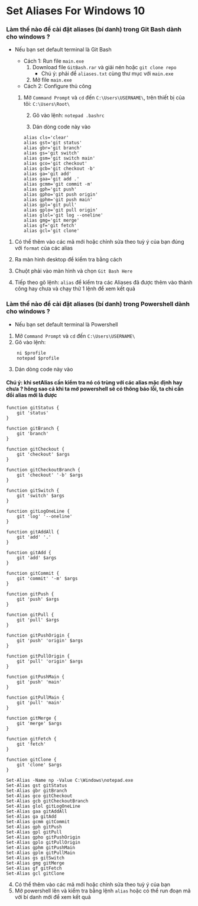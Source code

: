 # Set Aliases For Windows 10

### Làm thế nào để cài đặt aliases (bí danh) trong Git Bash dành cho windows ?

- Nếu bạn set default terminal là Git Bash

  - Cách 1: Run file `main.exe`
    1. Download file `GitBash.rar` và giải nén hoặc `git clone repo`
       - Chú ý: phải để `aliases.txt` cùng thư mục với `main.exe`
    2. Mở file `main.exe`
  - Cách 2: Configure thủ công

  1. Mở `Command Prompt` và `cd` đến `C:\Users\USERNAME\`, trên thiết bị của tôi: `C:\Users\Root\`

     2. Gõ vào lệnh: `notepad .bashrc`

     3. Dán dòng code này vào

     ```
     alias cls='clear'
     alias gst='git status'
     alias gbr='git branch'
     alias gs='git switch'
     alias gsm='git switch main'
     alias gco='git checkout'
     alias gcb='git checkout -b'
     alias ga='git add'
     alias gaa='git add .'
     alias gcmm='git commit -m'
     alias gph='git push'
     alias gpho='git push origin'
     alias gphm='git push main'
     alias gpl='git pull'
     alias gplo='git pull origin'
     alias glol='git log --oneline'
     alias gmg='git merge'
     alias gf='git fetch'
     alias gcl='git clone'
     ```

1. Có thể thêm vào các mã mới hoặc chỉnh sửa theo tuỳ ý của bạn đúng với `format` của các alias

2. Ra màn hình desktop để kiểm tra bằng cách

3. Chuột phải vào màn hình và chọn `Git Bash Here`

4. Tiếp theo gõ lệnh: `alias` để kiểm tra các Aliases đã được thêm vào thành công hay chưa và chạy thử 1 lệnh để xem kết quả

### Làm thế nào để cài đặt aliases (bí danh) trong Powershell dành cho windows ?

- Nếu bạn set default terminal là Powershell

1. Mở `Command Prompt` và `cd` đến `C:\Users\USERNAME\`
2. Gõ vào lệnh:

```
    ni $profile
    notepad $profile
```

3. Dán dòng code này vào

#### Chú ý: khi setAlias cần kiểm tra nó có trùng với các alias mặc định hay chưa ? hông sao cả khi ta mở powershell sẽ có thông báo lỗi, ta chỉ cần đổi alias mới là được

```
function gitStatus {
    git 'status'
}

function gitBranch {
    git 'branch'
}

function gitCheckout {
    git 'checkout' $args
}

function gitCheckoutBranch {
    git 'checkout' '-b' $args
}

function gitSwitch {
    git 'switch' $args
}

function gitLogOneLine {
    git 'log' '--oneline'
}

function gitAddAll {
    git 'add' '.'
}

function gitAdd {
    git 'add' $args
}

function gitCommit {
    git 'commit' '-m' $args
}

function gitPush {
    git 'push' $args
}

function gitPull {
    git 'pull' $args
}

function gitPushOrigin {
    git 'push' 'origin' $args
}

function gitPullOrigin {
    git 'pull' 'origin' $args
}

function gitPushMain {
    git 'push' 'main'
}

function gitPullMain {
    git 'pull' 'main'
}

function gitMerge {
    git 'merge' $args
}

function gitFetch {
    git 'fetch'
}

function gitClone {
    git 'clone' $args
}

Set-Alias -Name np -Value C:\Windows\notepad.exe
Set-Alias gst gitStatus
Set-Alias gbr gitBranch
Set-Alias gco gitCheckout
Set-Alias gcb gitCheckoutBranch
Set-Alias glol gitLogOneLine
Set-Alias gaa gitAddAll
Set-Alias ga gitAdd
Set-Alias gcmm gitCommit
Set-Alias gph gitPush
Set-Alias gpl gitPull
Set-Alias gpho gitPushOrigin
Set-Alias gplo gitPullOrigin
Set-Alias gphm gitPushMain
Set-Alias gplm gitPullMain
Set-Alias gs gitSwitch
Set-Alias gmg gitMerge
Set-Alias gf gitFetch
Set-Alias gcl gitClone
```

4. Có thể thêm vào các mã mới hoặc chỉnh sửa theo tuỳ ý của bạn
5. Mở powershell lên và kiểm tra bằng lệnh `alias` hoặc có thể run đoạn mã với bí danh mới để xem kết quả
